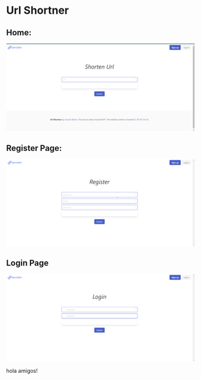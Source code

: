 # Url Shortner

## Home:
![home](images/home.png)

## Register Page:
![register](images/register.png)

## Login Page
![login](images/login.png)

hola amigos!